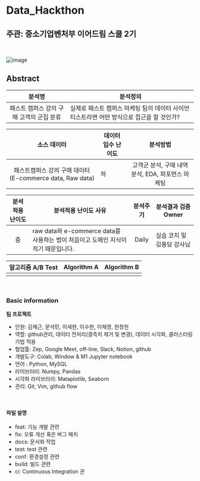 # Data_Hackthon

## 주관: 중소기업벤처부 이어드림 스쿨 2기

<br>

![image](https://user-images.githubusercontent.com/86671456/167321811-fbc80302-d83a-4e47-bd4e-d7db7b648df9.png)

## Abstract

| 분석명 |     분석정의   |     
|:-----:| --------------------------------------- |
| 패스트 캠퍼스 강의 구매 고객의 군집 분류 |  실제로 패스트 캠퍼스 마케팅 팀의 데이터 사이언티스트라면 어떤 방식으로 접근을 할 것인가?  |  

|  소스 데이터 |     데이터 입수 난이도    |      분석방법     |
|:-----:| --------------------------------------- |:---------------:|
| 패스트캠퍼스 강의 구매 데이터(E-commerce data, Raw data)| 하   | 고객군 분석, 구매 내역 분석,  EDA, 퍼포먼스 마케팅 |

|  분석 적용 난이도  |     분석적용 난이도 사유    |      분석주기     | 분석결과 검증 Owner|
|:-----:| --------------------------------------- |:---------------:|----------------|
|중 | raw data와 e-commerce data를 사용하는 법이 처음이고 도메인 지식이 적기 때문입니다.    | Daily  | 실습 코치 및 김용담 강사님 |

|  알고리즘 A/B Test |    Algorithm A   |      Algorithm B    |
|:-----:| --------------------------------------- |:---------------:|
| |   |   |

<br>


### Basic information

**팀 프로젝트**

- 인원: 김재근, 문석민, 이세현, 이수현, 이채영, 한창헌
- 역할: github관리, 데이터 전처리(결측치 제거 및 변경), 데이터 시각화, 클러스터링 기법 적용
- 협업툴: Zep, Google Meet, off-line, Slack, Notion, github
- 개발도구: Colab, Window & M1 Jupyter notebook
- 언어 : Python, MySQL
- 라이브러리: Numpy, Pandas
- 시각화 라이브러리: Mataplotlib, Seaborn
- 관리: Git, Vim, github flow

<br>

#### 파일 설명

- feat: 기능 개발 관련
- fix: 오류 개선 혹은 버그 패치
- docs: 문서화 작업
- test: test 관련
- conf: 환경설정 관련
- build: 빌드 관련
- ci: Continuous Integration 관
